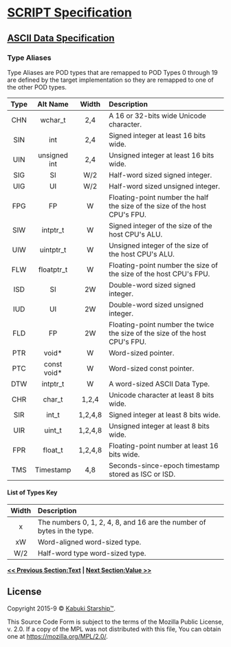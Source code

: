 # [SCRIPT Specification](../)

## [ASCII Data Specification](./)

### Type Aliases

Type Aliases are POD types that are remapped to POD Types 0 through 19 are defined by the target implementation so they are remapped to one of the other POD types.

| Type |   Alt Name   |  Width  | Description |
|:----:|:------------:|:-------:|:------------|
| CHN  |   wchar_t    |   2,4   | A 16 or 32-bits wide Unicode character. |
| SIN  |     int      |   2,4   | Signed integer at least 16 bits wide. |
| UIN  | unsigned int |   2,4   | Unsigned integer at least 16 bits wide. |
| SIG  |     SI       |   W/2   | Half-word sized signed integer. |
| UIG  |     UI       |   W/2   | Half-word sized unsigned integer. |
| FPG  |     FP       |    W    | Floating-point number the half the size of the size of the host CPU's FPU. |
| SIW  |   intptr_t   |    W    | Signed integer of the size of the host CPU's ALU. |
| UIW  |  uintptr_t   |    W    | Unsigned integer of the size of the host CPU's ALU. |
| FLW  |  floatptr_t  |    W    | Floating-point number the size of the size of the host CPU's FPU. |
| ISD  |     SI       |   2W    | Double-word sized signed integer. |
| IUD  |     UI       |   2W    | Double-word sized unsigned integer. |
| FLD  |     FP       |   2W    | Floating-point number the twice the size of the size of the host CPU's FPU. |
| PTR  |    void*     |    W    | Word-sized pointer. |
| PTC  | const void*  |    W    | Word-sized const pointer. |
| DTW  |   intptr_t   |    W    | A word-sized ASCII Data Type. |
| CHR  |    char_t    |  1,2,4  | Unicode character at least 8 bits wide. |
| SIR  |    int_t     | 1,2,4,8 | Signed integer at least 8 bits wide. |
| UIR  |    uint_t    | 1,2,4,8 | Unsigned integer at least 8 bits wide. |
| FPR  |   float_t    | 1,2,4,8 | Floating-point number at least 16 bits wide. |
| TMS  |  Timestamp   |   4,8   | Seconds-since-epoch timestamp stored as ISC or ISD. |

#### List of Types Key

| Width | Description |
|:-----:|:------------|
|   x   | The numbers 0, 1, 2, 4, 8, and 16 are the number of bytes in the type. |
|  xW   | Word-aligned word-sized type. |
|  W/2  | Half-word type word-sized type. |

**[<< Previous Section:Text](./text) | [Next Section:Value >>](./value)**

## License

Copyright 2015-9 © [Kabuki Starship™](https://kabukistarship.com).

This Source Code Form is subject to the terms of the Mozilla Public License, v. 2.0. If a copy of the MPL was not distributed with this file, You can obtain one at <https://mozilla.org/MPL/2.0/>.
